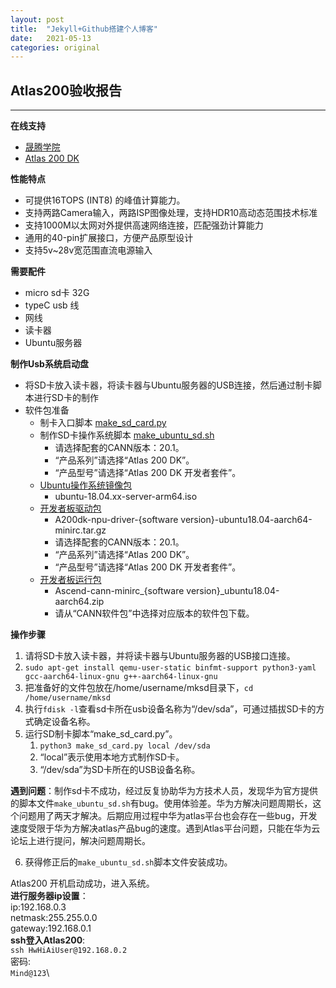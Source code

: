 ```yaml
---
layout: post
title:  "Jekyll+Github搭建个人博客"
date:   2021-05-13
categories: original
---
```

## Atlas200验收报告
-- -- 
**在线支持**
- [晟腾学院](https://www.huaweicloud.com/ascend/home.html)
- [Atlas 200 DK](https://support.huaweicloud.com/twp-atlas200dkappc32/atlasug_02_0003.html)


**性能特点**
- 可提供16TOPS (INT8) 的峰值计算能力。
- 支持两路Camera输入，两路ISP图像处理，支持HDR10高动态范围技术标准
- 支持1000M以太网对外提供高速网络连接，匹配强劲计算能力
- 通用的40-pin扩展接口，方便产品原型设计
- 支持5v~28v宽范围直流电源输入

**需要配件**
- micro sd卡 32G
- typeC usb 线
- 网线
- 读卡器
- Ubuntu服务器

**制作Usb系统启动盘**
- 将SD卡放入读卡器，将读卡器与Ubuntu服务器的USB连接，然后通过制卡脚本进行SD卡的制作
- 软件包准备
  - 制卡入口脚本  [make_sd_card.py](https://www.huaweicloud.com/ascend/resource/Software)
  - 制作SD卡操作系统脚本 [make_ubuntu_sd.sh](https://www.huaweicloud.com/ascend/resource/Software)
    - 请选择配套的CANN版本：20.1。
    - “产品系列”请选择“Atlas 200 DK”。
    - “产品型号”请选择“Atlas 200 DK 开发者套件”。
  - [Ubuntu操作系统镜像包](http://releases.ubuntu.com/releases/)
    - ubuntu-18.04.xx-server-arm64.iso
  - [开发者板驱动包](https://www.huaweicloud.com/ascend/resource/Software)
    - A200dk-npu-driver-{software version}-ubuntu18.04-aarch64-minirc.tar.gz
    - 请选择配套的CANN版本：20.1。
    - “产品系列”请选择“Atlas 200 DK”。
    - “产品型号”请选择“Atlas 200 DK 开发者套件”。
  - [开发者板运行包](https://www.huaweicloud.com/ascend/cann-download)
    - Ascend-cann-minirc_{software version}_ubuntu18.04-aarch64.zip
    - 请从“CANN软件包”中选择对应版本的软件包下载。
  
**操作步骤**
1. 请将SD卡放入读卡器，并将读卡器与Ubuntu服务器的USB接口连接。
2. `sudo apt-get install qemu-user-static binfmt-support python3-yaml gcc-aarch64-linux-gnu g++-aarch64-linux-gnu`
3. 把准备好的文件包放在/home/username/mksd目录下，`cd /home/username/mksd`
4. 执行`fdisk -l`查看sd卡所在usb设备名称为“/dev/sda”，可通过插拔SD卡的方式确定设备名称。
5. 运行SD制卡脚本“make_sd_card.py”。
   1. `python3 make_sd_card.py local /dev/sda`
   2. “local”表示使用本地方式制作SD卡。
   3. “/dev/sda”为SD卡所在的USB设备名称。

**遇到问题**：制作sd卡不成功，经过反复协助华为方技术人员，发现华为官方提供的脚本文件`make_ubuntu_sd.sh`有bug。使用体验差。华为方解决问题周期长，这个问题用了两天才解决。后期应用过程中华为atlas平台也会存在一些bug，开发速度受限于华为方解决atlas产品bug的速度。遇到Atlas平台问题，只能在华为云论坛上进行提问，解决问题周期长。

6. 获得修正后的`make_ubuntu_sd.sh`脚本文件安装成功。

Atlas200 开机启动成功，进入系统。\
**进行服务器ip设置**：\
ip:192.168.0.3\
netmask:255.255.0.0\
gateway:192.168.0.1\
**ssh登入Atlas200**:\
`ssh HwHiAiUser@192.168.0.2`\
密码:\
`Mind@123`\

